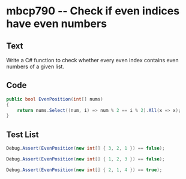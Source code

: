 # mbcp790 -- Check if even indices have even numbers

## Text

Write a C# function to check whether every even index contains even numbers of a given list.

## Code

```csharp
public bool EvenPosition(int[] nums)
{
    return nums.Select((num, i) => num % 2 == i % 2).All(x => x);
}
```

## Test List

```csharp
Debug.Assert(EvenPosition(new int[] { 3, 2, 1 }) == false);
```

```csharp
Debug.Assert(EvenPosition(new int[] { 1, 2, 3 }) == false);
```

```csharp
Debug.Assert(EvenPosition(new int[] { 2, 1, 4 }) == true);
```
